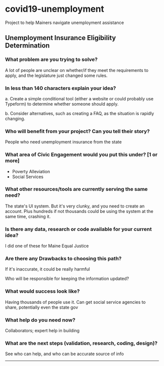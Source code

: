 # covid19-unemployment
Project to help Mainers navigate unemployment assistance

<!--- Fill in the template below and click 'Submit new issue'  --->

## Unemployment Insurance Eligibility Determination


### What problem are you trying to solve?

A lot of people are unclear on whether/if they meet the requirements to apply, and the legislature just changed some rules.


### In less than 140 characters explain your idea?

a. Create a simple conditional tool (either a website or could probably use Typeform) to determine whether someone should apply. 

b. Consider alternatives, such as creating a FAQ, as the situation is rapidly changing.


### Who will benefit from your project? Can you tell their story?

People who need unemployment insurance from the state 

### What area of Civic Engagement would you put this under? [1 or more]

- Poverty Alleviation 
- Social Services


### What other resources/tools are currently serving the same need? 

The state's UI system. But it's very clunky, and you need to create an account. Plus hundreds if not thousands could be using the system at the same time, crashing it. 


### Is there any data, research or code available for your current idea?

I did one of these for Maine Equal Justice 


### Are there any Drawbacks to choosing this path?

If it's inaccurate, it could be really harmful

Who will be responsible for keeping the information updated?


### What would success look like?

Having thousands of people use it. Can get social service agencies to share, potentially even the state gov


### What help do you need now?

Collaborators; expert help in building

### What are the next steps (validation, research, coding, design)?

See who can help, and who can be accurate source of info



----



